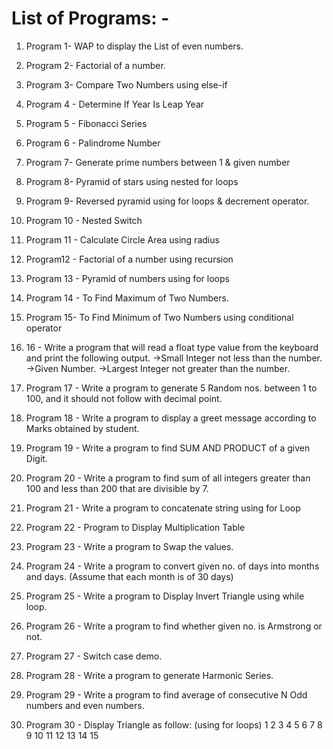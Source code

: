 # List of Programs: -

1. Program 1- WAP to display the List of even numbers.
2. Program 2- Factorial of a number.
3. Program 3- Compare Two Numbers using else-if
4. Program 4 - Determine If Year Is Leap Year 
5. Program 5 - Fibonacci Series 
6. Program 6 - Palindrome Number 
7. Program 7- Generate prime numbers between 1 & given number
 8. Program 8- Pyramid of stars using nested for loops 
9. Program 9- Reversed pyramid using for loops & decrement operator.
10. Program 10 - Nested Switch 
11. Program 11 - Calculate Circle Area using radius 
12. Program12 - Factorial of a number using recursion 
13. Program 13 - Pyramid of numbers using for loops 
14. Program 14 - To Find Maximum of Two Numbers. 
15. Program 15- To Find Minimum of Two Numbers using conditional operator 
16. 16 - Write a program that will read a float type value from the keyboard and print the following output. ->Small Integer not less than the number. ->Given Number. ->Largest Integer not greater than the number. 
17. Program 17 - Write a program to generate 5 Random nos. between 1 to 100, and it should not follow with decimal point. 
18. Program 18 - Write a program to display a greet message according to Marks obtained by student. 
19. Program 19 - Write a program to find SUM AND PRODUCT of a given Digit.
20. Program 20 - Write a program to find sum of all integers greater than 100 and less than 200 that are divisible by 7.


21. Program 21 - Write a program to concatenate string using for Loop 
22. Program 22 - Program to Display Multiplication Table 
23. Program 23 - Write a program to Swap the values.
24. Program 24 - Write a program to convert given no. of days into months and days. (Assume that each month is of 30 days) 
25. Program 25 - Write a program to Display Invert Triangle using while loop. 
26. Program 26 - Write a program to find whether given no. is Armstrong or not. 
27. Program 27 - Switch case demo.
28. Program 28 - Write a program to generate Harmonic Series. 
29. Program 29 - Write a program to find average of consecutive N Odd numbers and even numbers. 
30. Program 30 - Display Triangle as follow: (using for loops) 
                  1
                  2 3
                  4 5 6
                  7 8 9 10
                  11 12 13 14 15

